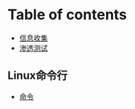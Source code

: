 # Table of contents

* [信息收集](README.md)
* [渗透测试](shen-tou-ce-shi.md)

## Linux命令行

* [命令](linux-ming-ling-hang/ming-ling.md)
